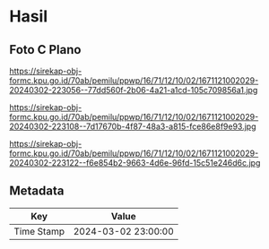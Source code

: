 # Hasil

## Foto C Plano

https://sirekap-obj-formc.kpu.go.id/70ab/pemilu/ppwp/16/71/12/10/02/1671121002029-20240302-223056--77dd560f-2b06-4a21-a1cd-105c709856a1.jpg

https://sirekap-obj-formc.kpu.go.id/70ab/pemilu/ppwp/16/71/12/10/02/1671121002029-20240302-223108--7d17670b-4f87-48a3-a815-fce86e8f9e93.jpg

https://sirekap-obj-formc.kpu.go.id/70ab/pemilu/ppwp/16/71/12/10/02/1671121002029-20240302-223122--f6e854b2-9663-4d6e-96fd-15c51e246d6c.jpg


## Metadata

| Key        | Value               |
| ---------- | ------------------- |
| Time Stamp | 2024-03-02 23:00:00 |



